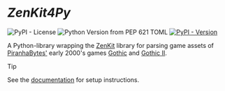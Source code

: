 # _ZenKit4Py_


![PyPI - License](https://img.shields.io/pypi/l/zenkit?style=flat&label=License)
![Python Version from PEP 621 TOML](https://img.shields.io/python/required-version-toml?tomlFilePath=https%3A%2F%2Fraw.githubusercontent.com%2FGothicKit%2FZenKit4Py%2Fmain%2Fpyproject.toml&style=flat&label=Python)
[![PyPI - Version](https://img.shields.io/pypi/v/zenkit?label=PyPI)](https://pypi.org/project/zenkit/)

A Python-library wrapping the [ZenKit](https://github.com/GothicKit/ZenKit) library for parsing game assets of [PiranhaBytes'](https://www.piranha-bytes.com/) early 2000's games [Gothic](https://en.wikipedia.org/wiki/Gothic_(video_game)) and [Gothic II](https://en.wikipedia.org/wiki/Gothic_II).

> [!TIP]
> See the [documentation](https://zk.gothickit.dev/library/quickstart/#python) for setup instructions.
